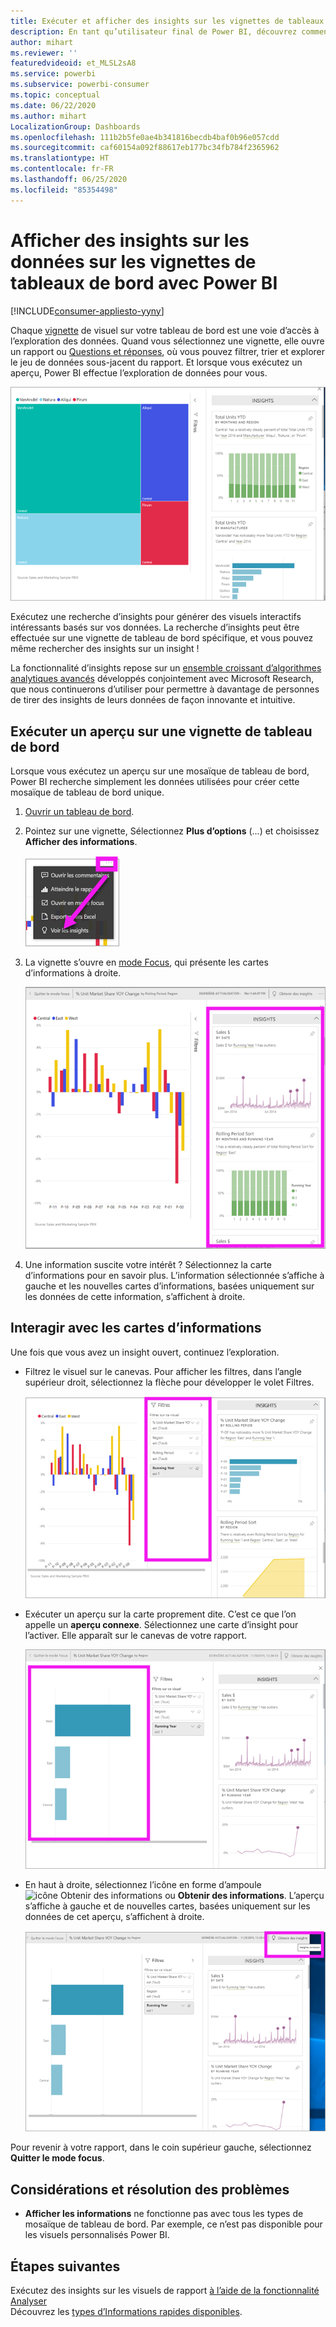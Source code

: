```yaml
---
title: Exécuter et afficher des insights sur les vignettes de tableaux de bord
description: En tant qu’utilisateur final de Power BI, découvrez comment obtenir des insights sur vos vignettes de tableaux de bord.
author: mihart
ms.reviewer: ''
featuredvideoid: et_MLSL2sA8
ms.service: powerbi
ms.subservice: powerbi-consumer
ms.topic: conceptual
ms.date: 06/22/2020
ms.author: mihart
LocalizationGroup: Dashboards
ms.openlocfilehash: 111b2b5fe0ae4b341816becdb4baf0b96e057cdd
ms.sourcegitcommit: caf60154a092f88617eb177bc34fb784f2365962
ms.translationtype: HT
ms.contentlocale: fr-FR
ms.lasthandoff: 06/25/2020
ms.locfileid: "85354498"
---
```

# <a name="view-data-insights-on-dashboard-tiles-with-power-bi"></a>Afficher des insights sur les données sur les vignettes de tableaux de bord avec Power BI

[!INCLUDE[consumer-appliesto-yyny](../includes/consumer-appliesto-yyny.md)]

Chaque [vignette](end-user-tiles.md) de visuel sur votre tableau de bord est une voie d’accès à l’exploration des données. Quand vous sélectionnez une vignette, elle ouvre un rapport ou [Questions et réponses](end-user-q-and-a.md), où vous pouvez filtrer, trier et explorer le jeu de données sous-jacent du rapport. Et lorsque vous exécutez un aperçu, Power BI effectue l’exploration de données pour vous.

![Mode de menu Points de suspension](./media/end-user-insights/power-bi-insight.png)

Exécutez une recherche d’insights pour générer des visuels interactifs intéressants basés sur vos données. La recherche d’insights peut être effectuée sur une vignette de tableau de bord spécifique, et vous pouvez même rechercher des insights sur un insight !

La fonctionnalité d’insights repose sur un [ensemble croissant d’algorithmes analytiques avancés](end-user-insight-types.md) développés conjointement avec Microsoft Research, que nous continuerons d’utiliser pour permettre à davantage de personnes de tirer des insights de leurs données de façon innovante et intuitive.

## <a name="run-insights-on-a-dashboard-tile"></a>Exécuter un aperçu sur une vignette de tableau de bord
Lorsque vous exécutez un aperçu sur une mosaïque de tableau de bord, Power BI recherche simplement les données utilisées pour créer cette mosaïque de tableau de bord unique. 

1. [Ouvrir un tableau de bord](end-user-dashboards.md).
2. Pointez sur une vignette, Sélectionnez **Plus d’options** (...) et choisissez **Afficher des informations**. 

    ![Mode de menu Points de suspension](./media/end-user-insights/power-bi-hovers.png)


3. La vignette s’ouvre en [mode Focus](end-user-focus.md), qui présente les cartes d’informations à droite.    
   
    ![Mode focus](./media/end-user-insights/power-bi-insights-tile.png)    
4. Une information suscite votre intérêt ? Sélectionnez la carte d’informations pour en savoir plus. L’information sélectionnée s’affiche à gauche et les nouvelles cartes d’informations, basées uniquement sur les données de cette information, s’affichent à droite.    

 ## <a name="interact-with-the-insight-cards"></a>Interagir avec les cartes d’informations
Une fois que vous avez un insight ouvert, continuez l’exploration.

   * Filtrez le visuel sur le canevas.  Pour afficher les filtres, dans l’angle supérieur droit, sélectionnez la flèche pour développer le volet Filtres.

      ![aperçu et menu Filtres développé](./media/end-user-insights/power-bi-filters.png)
   
   * Exécuter un aperçu sur la carte proprement dite. C’est ce que l’on appelle un **aperçu connexe**. Sélectionnez une carte d’insight pour l’activer. Elle apparaît sur le canevas de votre rapport.
   
      ![aperçu et menu Filtres développé](./media/end-user-insights/power-bi-insight-card.png)
   
   * En haut à droite, sélectionnez l’icône en forme d’ampoule ![icône Obtenir des informations](./media/end-user-insights/power-bi-bulb-icon.png) ou **Obtenir des informations**. L’aperçu s’affiche à gauche et de nouvelles cartes, basées uniquement sur les données de cet aperçu, s’affichent à droite.
     
     ![barre de menus affichant l’icône Obtenir des informations](./media/end-user-insights/power-bi-related.png)
     
Pour revenir à votre rapport, dans le coin supérieur gauche, sélectionnez **Quitter le mode focus**.

## <a name="considerations-and-troubleshooting"></a>Considérations et résolution des problèmes
- **Afficher les informations** ne fonctionne pas avec tous les types de mosaïque de tableau de bord. Par exemple, ce n’est pas disponible pour les visuels personnalisés Power BI.<!--[Power BI visuals](end-user-custom-visuals.md)-->


## <a name="next-steps"></a>Étapes suivantes

Exécutez des insights sur les visuels de rapport [à l’aide de la fonctionnalité Analyser](end-user-analyze-visuals.md)    
Découvrez les [types d’Informations rapides disponibles](end-user-insight-types.md).

